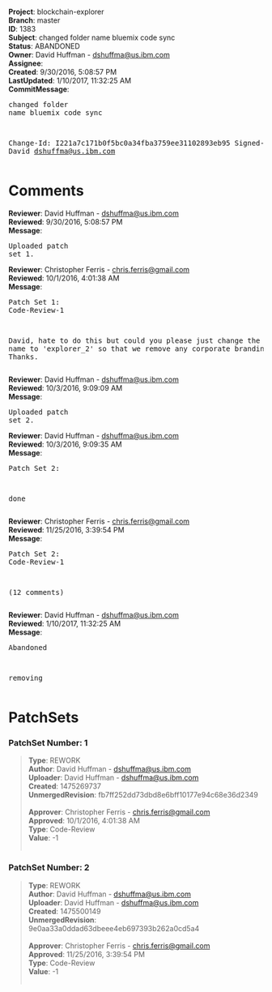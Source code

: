 <strong>Project</strong>: blockchain-explorer<br><strong>Branch</strong>: master<br><strong>ID</strong>: 1383<br><strong>Subject</strong>: changed folder name bluemix code sync<br><strong>Status</strong>: ABANDONED<br><strong>Owner</strong>: David Huffman - dshuffma@us.ibm.com<br><strong>Assignee</strong>:<br><strong>Created</strong>: 9/30/2016, 5:08:57 PM<br><strong>LastUpdated</strong>: 1/10/2017, 11:32:25 AM<br><strong>CommitMessage</strong>:<br><pre>changed folder name
bluemix code sync

Change-Id: I221a7c171b0f5bc0a34fba3759ee31102893eb95
Signed-off-by: David <dshuffma@us.ibm.com>
</pre><h1>Comments</h1><strong>Reviewer</strong>: David Huffman - dshuffma@us.ibm.com<br><strong>Reviewed</strong>: 9/30/2016, 5:08:57 PM<br><strong>Message</strong>: <pre>Uploaded patch set 1.</pre><strong>Reviewer</strong>: Christopher Ferris - chris.ferris@gmail.com<br><strong>Reviewed</strong>: 10/1/2016, 4:01:38 AM<br><strong>Message</strong>: <pre>Patch Set 1: Code-Review-1

David, hate to do this but could you please just change the directory name to 'explorer_2' so that we remove any corporate branding. Thanks.</pre><strong>Reviewer</strong>: David Huffman - dshuffma@us.ibm.com<br><strong>Reviewed</strong>: 10/3/2016, 9:09:09 AM<br><strong>Message</strong>: <pre>Uploaded patch set 2.</pre><strong>Reviewer</strong>: David Huffman - dshuffma@us.ibm.com<br><strong>Reviewed</strong>: 10/3/2016, 9:09:35 AM<br><strong>Message</strong>: <pre>Patch Set 2:

done</pre><strong>Reviewer</strong>: Christopher Ferris - chris.ferris@gmail.com<br><strong>Reviewed</strong>: 11/25/2016, 3:39:54 PM<br><strong>Message</strong>: <pre>Patch Set 2: Code-Review-1

(12 comments)</pre><strong>Reviewer</strong>: David Huffman - dshuffma@us.ibm.com<br><strong>Reviewed</strong>: 1/10/2017, 11:32:25 AM<br><strong>Message</strong>: <pre>Abandoned

removing</pre><h1>PatchSets</h1><h3>PatchSet Number: 1</h3><blockquote><strong>Type</strong>: REWORK<br><strong>Author</strong>: David Huffman - dshuffma@us.ibm.com<br><strong>Uploader</strong>: David Huffman - dshuffma@us.ibm.com<br><strong>Created</strong>: 1475269737<br><strong>UnmergedRevision</strong>: fb7ff252dd73dbd8e6bff10177e94c68e36d2349<br><br><strong>Approver</strong>: Christopher Ferris - chris.ferris@gmail.com<br><strong>Approved</strong>: 10/1/2016, 4:01:38 AM<br><strong>Type</strong>: Code-Review<br><strong>Value</strong>: -1<br><br></blockquote><h3>PatchSet Number: 2</h3><blockquote><strong>Type</strong>: REWORK<br><strong>Author</strong>: David Huffman - dshuffma@us.ibm.com<br><strong>Uploader</strong>: David Huffman - dshuffma@us.ibm.com<br><strong>Created</strong>: 1475500149<br><strong>UnmergedRevision</strong>: 9e0aa33a0ddad63dbeee4eb697393b262a0cd5a4<br><br><strong>Approver</strong>: Christopher Ferris - chris.ferris@gmail.com<br><strong>Approved</strong>: 11/25/2016, 3:39:54 PM<br><strong>Type</strong>: Code-Review<br><strong>Value</strong>: -1<br><br></blockquote>